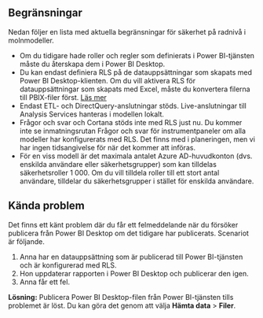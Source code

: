 ## <a name="limitations"></a>Begränsningar
Nedan följer en lista med aktuella begränsningar för säkerhet på radnivå i molnmodeller.

* Om du tidigare hade roller och regler som definierats i Power BI-tjänsten måste du återskapa dem i Power BI Desktop.
* Du kan endast definiera RLS på de datauppsättningar som skapats med Power BI Desktop-klienten. Om du vill aktivera RLS för datauppsättningar som skapats med Excel, måste du konvertera filerna till PBIX-filer först. [Läs mer](../desktop-import-excel-workbooks.md)
* Endast ETL- och DirectQuery-anslutningar stöds. Live-anslutningar till Analysis Services hanteras i modellen lokalt.
* Frågor och svar och Cortana stöds inte med RLS just nu. Du kommer inte se inmatningsrutan Frågor och svar för instrumentpaneler om alla modeller har konfigurerats med RLS. Det finns med i planeringen, men vi har ingen tidsangivelse för när det kommer att införas.
* För en viss modell är det maximala antalet Azure AD-huvudkonton (dvs. enskilda användare eller säkerhetsgrupper) som kan tilldelas säkerhetsroller 1 000. Om du vill tilldela roller till ett stort antal användare, tilldelar du säkerhetsgrupper i stället för enskilda användare.

## <a name="known-issues"></a>Kända problem
Det finns ett känt problem där du får ett felmeddelande när du försöker publicera från Power BI Desktop om det tidigare har publicerats. Scenariot är följande.

1. Anna har en datauppsättning som är publicerad till Power BI-tjänsten och är konfigurerad med RLS.
2. Hon uppdaterar rapporten i Power BI Desktop och publicerar den igen.
3. Anna får ett fel.

**Lösning:** Publicera Power BI Desktop-filen från Power BI-tjänsten tills problemet är löst. Du kan göra det genom att välja **Hämta data** > **Filer**. 

